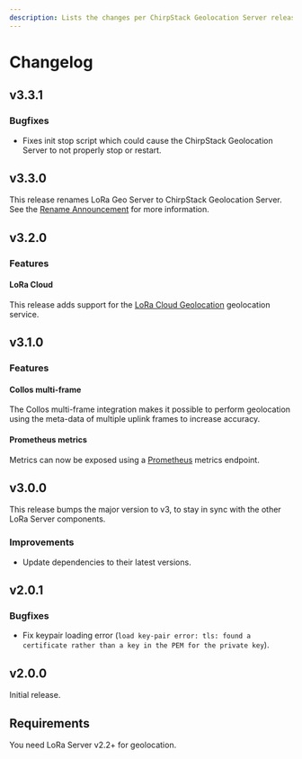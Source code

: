 ```yaml
---
description: Lists the changes per ChirpStack Geolocation Server release, including steps how to upgrade.
---
```


# Changelog

## v3.3.1

### Bugfixes

* Fixes init stop script which could cause the ChirpStack Geolocation Server to not properly stop or restart.

## v3.3.0

This release renames LoRa Geo Server to ChirpStack Geolocation Server.
See the [Rename Announcement](https://www.chirpstack.io/r/rename-announcement) for more information.

## v3.2.0

### Features

#### LoRa Cloud

This release adds support for the [LoRa Cloud Geolocation](https://www.loracloud.com/)
geolocation service.

## v3.1.0

### Features

#### Collos multi-frame

The Collos multi-frame integration makes it possible to perform geolocation
using the meta-data of multiple uplink frames to increase accuracy.

#### Prometheus metrics

Metrics can now be exposed using a [Prometheus](https://prometheus.io/) metrics endpoint.

## v3.0.0

This release bumps the major version to v3, to stay in sync with the other
LoRa Server components.

### Improvements

* Update dependencies to their latest versions.

## v2.0.1

### Bugfixes

* Fix keypair loading error (`load key-pair error: tls: found a certificate rather than a key in the PEM for the private key`).

## v2.0.0

Initial release.

## Requirements

You need LoRa Server v2.2+ for geolocation.
